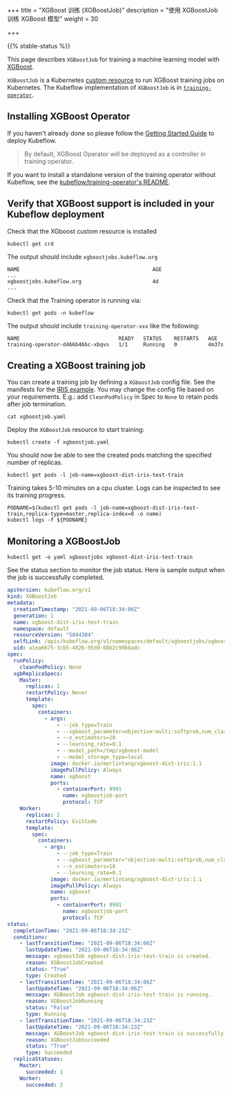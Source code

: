 +++
title = "XGBoost 训练 (XGBoostJob)"
description = "使用 XGBoostJob 训练 XGBoost 模型"
weight = 30
                    
+++

{{% stable-status %}}

This page describes `XGBoostJob` for training a machine learning model with [XGBoost](https://github.com/dmlc/xgboost).

`XGBoostJob` is a Kubernetes
[custom resource](https://kubernetes.io/docs/concepts/extend-kubernetes/api-extension/custom-resources/)
to run XGBoost training jobs on Kubernetes. The Kubeflow implementation of
`XGBoostJob` is in [`training-operator`](https://github.com/kubeflow/training-operator).

## Installing XGBoost Operator

If you haven't already done so please follow the [Getting Started Guide](/docs/started/getting-started/) to deploy Kubeflow.

> By default, XGBoost Operator will be deployed as a controller in training operator.

If you want to install a standalone version of the training operator without Kubeflow,
see the [kubeflow/training-operator's README](https://github.com/kubeflow/training-operator#installation).

## Verify that XGBoost support is included in your Kubeflow deployment

Check that the XGboost custom resource is installed

```
kubectl get crd
```

The output should include `xgboostjobs.kubeflow.org`

```
NAME                                           AGE
...
xgboostjobs.kubeflow.org                       4d
...
```

Check that the Training operator is running via:

```
kubectl get pods -n kubeflow
```

The output should include `training-operator-xxx` like the following:

```
NAME                                READY   STATUS    RESTARTS   AGE
training-operator-d466b46bc-xbqvs   1/1     Running   0          4m37s
```

## Creating a XGBoost training job

You can create a training job by defining a `XGboostJob` config file. See the
manifests for the [IRIS example](https://github.com/kubeflow/training-operator/blob/master/examples/xgboost/xgboostjob.yaml).
You may change the config file based on your requirements. E.g.: add `CleanPodPolicy`
in Spec to `None` to retain pods after job termination.

```
cat xgboostjob.yaml
```

Deploy the `XGBoostJob` resource to start training:

```
kubectl create -f xgboostjob.yaml
```

You should now be able to see the created pods matching the specified number of replicas.

```
kubectl get pods -l job-name=xgboost-dist-iris-test-train
```

Training takes 5-10 minutes on a cpu cluster. Logs can be inspected to see its training progress.

```
PODNAME=$(kubectl get pods -l job-name=xgboost-dist-iris-test-train,replica-type=master,replica-index=0 -o name)
kubectl logs -f ${PODNAME}
```

## Monitoring a XGBoostJob

```
kubectl get -o yaml xgboostjobs xgboost-dist-iris-test-train
```

See the status section to monitor the job status. Here is sample output when the job is successfully completed.

```yaml
apiVersion: kubeflow.org/v1
kind: XGBoostJob
metadata:
  creationTimestamp: "2021-09-06T18:34:06Z"
  generation: 1
  name: xgboost-dist-iris-test-train
  namespace: default
  resourceVersion: "5844304"
  selfLink: /apis/kubeflow.org/v1/namespaces/default/xgboostjobs/xgboost-dist-iris-test-train
  uid: a1ea6675-3cb5-482b-95dd-68b2c99b8adc
spec:
  runPolicy:
    cleanPodPolicy: None
  xgbReplicaSpecs:
    Master:
      replicas: 1
      restartPolicy: Never
      template:
        spec:
          containers:
            - args:
                - --job_type=Train
                - --xgboost_parameter=objective:multi:softprob,num_class:3
                - --n_estimators=10
                - --learning_rate=0.1
                - --model_path=/tmp/xgboost-model
                - --model_storage_type=local
              image: docker.io/merlintang/xgboost-dist-iris:1.1
              imagePullPolicy: Always
              name: xgboost
              ports:
                - containerPort: 9991
                  name: xgboostjob-port
                  protocol: TCP
    Worker:
      replicas: 2
      restartPolicy: ExitCode
      template:
        spec:
          containers:
            - args:
                - --job_type=Train
                - --xgboost_parameter="objective:multi:softprob,num_class:3"
                - --n_estimators=10
                - --learning_rate=0.1
              image: docker.io/merlintang/xgboost-dist-iris:1.1
              imagePullPolicy: Always
              name: xgboost
              ports:
                - containerPort: 9991
                  name: xgboostjob-port
                  protocol: TCP
status:
  completionTime: "2021-09-06T18:34:23Z"
  conditions:
    - lastTransitionTime: "2021-09-06T18:34:06Z"
      lastUpdateTime: "2021-09-06T18:34:06Z"
      message: xgboostJob xgboost-dist-iris-test-train is created.
      reason: XGBoostJobCreated
      status: "True"
      type: Created
    - lastTransitionTime: "2021-09-06T18:34:06Z"
      lastUpdateTime: "2021-09-06T18:34:06Z"
      message: XGBoostJob xgboost-dist-iris-test-train is running.
      reason: XGBoostJobRunning
      status: "False"
      type: Running
    - lastTransitionTime: "2021-09-06T18:34:23Z"
      lastUpdateTime: "2021-09-06T18:34:23Z"
      message: XGBoostJob xgboost-dist-iris-test-train is successfully completed.
      reason: XGBoostJobSucceeded
      status: "True"
      type: Succeeded
  replicaStatuses:
    Master:
      succeeded: 1
    Worker:
      succeeded: 2
```

